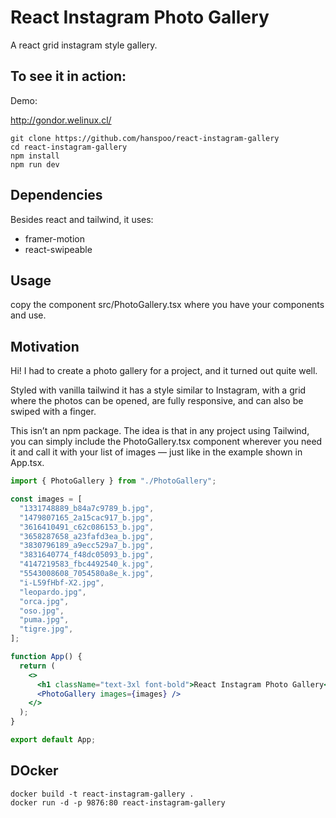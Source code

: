 # React Instagram Photo Gallery

A react grid instagram style gallery.

## To see it in action:

Demo:

http://gondor.welinux.cl/

```
git clone https://github.com/hanspoo/react-instagram-gallery
cd react-instagram-gallery
npm install
npm run dev
```

## Dependencies

Besides react and tailwind, it uses:

- framer-motion
- react-swipeable

## Usage

copy the component src/PhotoGallery.tsx where you have your components and use.

## Motivation

Hi! I had to create a photo gallery for a project, and it turned out quite well.

Styled with vanilla tailwind it has a style similar to Instagram, with a grid where the photos can be opened, are fully responsive, and can also be swiped with a finger.

This isn’t an npm package. The idea is that in any project using Tailwind, you can simply include the PhotoGallery.tsx component wherever you need it and call it with your list of images — just like in the example shown in App.tsx.

```jsx
import { PhotoGallery } from "./PhotoGallery";

const images = [
  "1331748889_b84a7c9789_b.jpg",
  "1479807165_2a15cac917_b.jpg",
  "3616410491_c62c086153_b.jpg",
  "3658287658_a23fafd3ea_b.jpg",
  "3830796189_a9ecc529a7_b.jpg",
  "3831640774_f48dc05093_b.jpg",
  "4147219583_fbc4492540_k.jpg",
  "5543008608_7054580a8e_k.jpg",
  "i-L59fHbf-X2.jpg",
  "leopardo.jpg",
  "orca.jpg",
  "oso.jpg",
  "puma.jpg",
  "tigre.jpg",
];

function App() {
  return (
    <>
      <h1 className="text-3xl font-bold">React Instagram Photo Gallery</h1>
      <PhotoGallery images={images} />
    </>
  );
}

export default App;
```

## DOcker

```
docker build -t react-instagram-gallery .
docker run -d -p 9876:80 react-instagram-gallery
```
